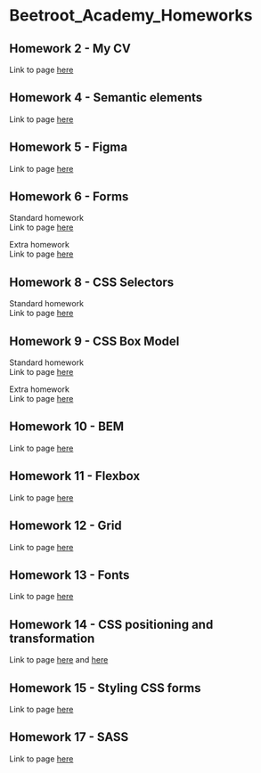 # Beetroot_Academy_Homeworks   
   
## Homework 2 - My CV   
Link to page [here](https://ruslana-p.github.io/Beetroot_Academy_Homeworks/Homework-2_My-CV/index.html)

## Homework 4 - Semantic elements  
Link to page [here](https://ruslana-p.github.io/Beetroot_Academy_Homeworks/Homework-4_Semantic-elements/index.html)  

## Homework 5 - Figma
Link to page [here](https://ruslana-p.github.io/Beetroot_Academy_Homeworks/Homework-5_Figma/index.html)  

## Homework 6 - Forms

Standard homework  
Link to page [here](https://ruslana-p.github.io/Beetroot_Academy_Homeworks/Homework-6_Forms/index.html)

Extra homework  
Link to page [here](https://ruslana-p.github.io/Beetroot_Academy_Homeworks/Homework-6_Forms/index2.html)

## Homework 8 - CSS Selectors    

Standard homework     
Link to page [here](https://ruslana-p.github.io/Beetroot_Academy_Homeworks/Homework-8_CSS-selectors/index.html)

## Homework 9 - CSS Box Model

Standard homework     
Link to page [here](https://ruslana-p.github.io/Beetroot_Academy_Homeworks/Homework-9_CSS-Box-Model/index.html)

Extra homework  
Link to page  [here](https://ruslana-p.github.io/Beetroot_Academy_Homeworks/Homework-9_CSS-Box-Model/index2.html)

## Homework 10 - BEM

Link to page [here](https://ruslana-p.github.io/Beetroot_Academy_Homeworks/Homework-10_BEM/index.html)

## Homework 11 - Flexbox

Link to page [here](https://ruslana-p.github.io/Beetroot_Academy_Homeworks/Homework-11_Flexbox/index.html)

## Homework 12 - Grid

Link to page [here](https://ruslana-p.github.io/Beetroot_Academy_Homeworks/Homework-12_Grid/index.html)

## Homework 13 - Fonts

Link to page [here](https://ruslana-p.github.io/Beetroot_Academy_Homeworks/Homework-13_Fonts/index.html)

## Homework 14 - CSS positioning and transformation

Link to page [here](https://ruslana-p.github.io/Beetroot_Academy_Homeworks/Homework-14_CSS-positioning-and-transformation/index.html) and
[here](https://ruslana-p.github.io/Beetroot_Academy_Homeworks/Homework-14_CSS-positioning-and-transformation/page2.html)

## Homework 15 - Styling CSS forms    

Link to page [here](https://ruslana-p.github.io/Beetroot_Academy_Homeworks/Homework-15_Styling-CSS-forms/index.html)

## Homework 17 - SASS

Link to page [here](https://ruslana-p.github.io/Beetroot_Academy_Homeworks/Homework-17_SASS/index.html)